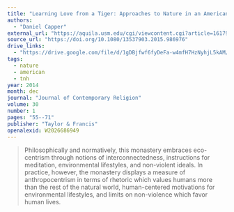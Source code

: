 ```yaml
---
title: "Learning Love from a Tiger: Approaches to Nature in an American Buddhist Monastery"
authors:
  - "Daniel Capper"
external_url: "https://aquila.usm.edu/cgi/viewcontent.cgi?article=16179&context=fac_pubs"
source_url: "https://doi.org/10.1080/13537903.2015.986976"
drive_links:
  - "https://drive.google.com/file/d/1gDBjfwf6fyDeFa-w4mfH7HzNyhjL5kAM/view?usp=drivesdk"
tags:
  - nature
  - american
  - tnh
year: 2014
month: dec
journal: "Journal of Contemporary Religion"
volume: 30
number: 1
pages: "55--71"
publisher: "Taylor & Francis"
openalexid: W2026686949
---
```


> Philosophically and normatively, this monastery embraces eco-centrism through notions of interconnectedness, instructions for meditation, environmental lifestyles, and non-violent ideals.
> In practice, however, the monastery displays a measure of anthropocentrism in terms of rhetoric which values humans more than the rest of the natural world, human-centered motivations for environmental lifestyles, and limits on non-violence which favor human lives.

